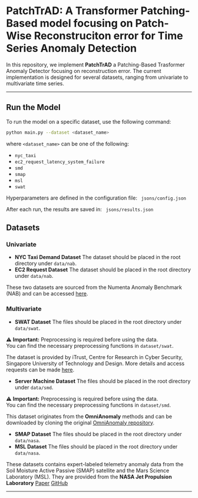 # PatchTrAD: A Transformer Patching-Based model focusing on Patch-Wise Reconstruciton error for Time Series Anomaly Detection

In this repository, we implement **PatchTrAD** a Patching-Based Trasformer Anomaly Detector focusing on reconstruction error. The current implementation is designed for several datasets, ranging from univariate to multivariate time series.

---

## Run the Model

To run the model on a specific dataset, use the following command:

```bash
python main.py --dataset <dataset_name>
```
where `<dataset_name>` can be one of the following:  

- `nyc_taxi`  
- `ec2_request_latency_system_failure`  
- `smd`  
- `smap`  
- `msl`  
- `swat`  


Hyperparameters are defined in the configuration file: ``` jsons/config.json```

After each run, the results are saved in: ``` jsons/results.json```

## Datasets

### Univariate

- **NYC Taxi Demand Dataset** The dataset should be placed in the root directory under `data/nab`.    
- **EC2 Request Dataset** The dataset should be placed in the root directory under `data/nab`.    

These two datasets are sourced from the Numenta Anomaly Benchmark (NAB) and can be accessed [here](https://github.com/numenta/NAB/).

### Multivariate

- **SWAT Dataset** The files should be placed in the root directory under `data/swat`.  

⚠ **Important:** Preprocessing is required before using the data.  
You can find the necessary preprocessing functions in `dataset/swat`. 

The dataset is provided by iTrust, Centre for Research in Cyber Security, Singapore University of Technology and Design. More details and access requests can be made [here](https://itrust.sutd.edu.sg/itrust-labs_datasets/dataset_info/).

- **Server Machine Dataset** The files should be placed in the root directory under `data/smd`.  

⚠ **Important:** Preprocessing is required before using the data.  
You can find the necessary preprocessing functions in `dataset/smd`. 

This dataset originates from the **OmniAnomaly** methods and can be downloaded by cloning the original [OmniAnomaly repository](https://github.com/NetManAIOps/OmniAnomaly).

- **SMAP Dataset** The files should be placed in the root directory under `data/nasa`.  
- **MSL Dataset** The files should be placed in the root directory under `data/nasa`.  

These datasets contains expert-labeled telemetry anomaly data from the Soil Moisture Active Passive (SMAP) satellite and the Mars Science Laboratory (MSL). They are provided from the **NASA Jet Propulsion Laboratory** [Paper](https://arxiv.org/abs/1802.04431) [GitHub](https://github.com/khundman/telemanom)


---